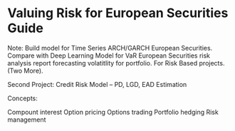 # Valuing Risk for European Securities Guide
Note: Build model for Time Series ARCH/GARCH European Securities. Compare with Deep Learning Model for VaR European Securities risk analysis report forecasting volatitlity for portfolio. For Risk Based projects. (Two More).

Second Project: Credit Risk Model – PD, LGD, EAD Estimation

Concepts:

Compount interest
Option pricing
Options trading
Portfolio hedging
Risk management
